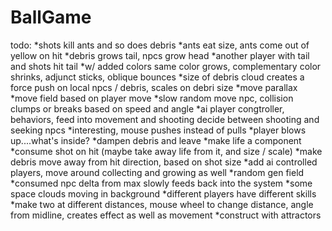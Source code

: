 # BallGame
todo:
*shots kill ants and so does debris
*ants eat size, ants come out of yellow on hit 
*debris grows tail, npcs grow head
*another player with tail and shots hit tail
*w/ added colors same color grows, complementary color shrinks, adjunct sticks, oblique bounces
*size of debris cloud creates a force push on local npcs / debris, scales on debri size
*move parallax 
*move field based on player move
*slow random move npc, collision clumps or breaks based on speed and angle
*ai player congtroller, behaviors, feed into movement and shooting
 decide between shooting and seeking npcs
*interesting, mouse pushes instead of pulls
*player blows up....what's inside?
*dampen debris and leave
*make life a component
*consume shot on hit (maybe take away life from it, and size / scale)
*make debris move away from hit direction, based on shot size
*add ai controlled players, move around collecting and growing as well
*random gen field
*consumed npc delta from max slowly feeds back into the system
*some space clouds moving in background
*different players have different skills
*make two at different distances, mouse wheel to  change distance, angle from midline, creates effect
 as well as movement
*construct with attractors
